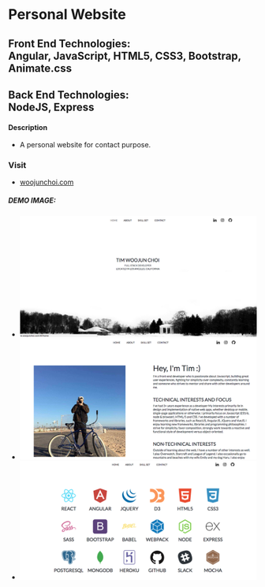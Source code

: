 # Personal Website

## Front End Technologies:</br>Angular, JavaScript, HTML5, CSS3, Bootstrap, Animate.css
## Back End Technologies:</br>NodeJS, Express

#### Description

- A personal website for contact purpose.

### Visit

- <a href='http://www.woojunchoi.com'>woojunchoi.com</a>

##### DEMO IMAGE: 
- ![alt text](/mainpage1.png "Main Page")
- ![alt text](/aboutme.png "About Me")
- ![alt text](/skillset.png "Skill Set")